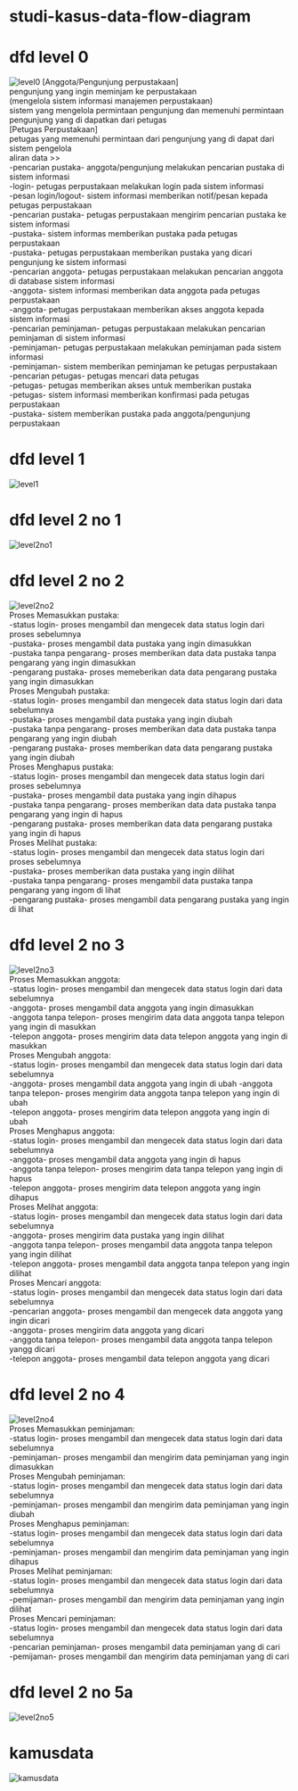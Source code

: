 # studi-kasus-data-flow-diagram
# dfd level 0
![level0](img/Ripa.jpg)
[Anggota/Pengunjung perpustakaan]<br>
pengunjung yang ingin meminjam ke perpustakaan<br>
(mengelola sistem informasi manajemen perpustakaan)<br>
sistem yang mengelola permintaan pengunjung dan memenuhi permintaan pengunjung yang di dapatkan dari petugas<br>
[Petugas Perpustakaan]<br>
petugas yang memenuhi permintaan dari pengunjung yang di dapat dari sistem pengelola<br>
aliran data >><br>
-pencarian pustaka- anggota/pengunjung melakukan pencarian pustaka di sistem informasi<br>
-login- petugas perpustakaan melakukan login pada sistem informasi<br>
-pesan login/logout- sistem informasi memberikan notif/pesan kepada petugas perpustakaan<br>
-pencarian pustaka- petugas perpustakaan mengirim pencarian pustaka ke sistem informasi<br>
-pustaka- sistem informas memberikan pustaka pada petugas perpustakaan<br>
-pustaka- petugas perpustakaan memberikan pustaka yang dicari pengunjung ke sistem informasi<br>
-pencarian anggota- petugas perpustakaan melakukan pencarian anggota di database sistem informasi<br>
-anggota- sistem informasi memberikan data anggota pada petugas perpustakaan<br>
-anggota- petugas perpustakaan memberikan akses anggota kepada sistem informasi<br>
-pencarian peminjaman- petugas perpustakaan melakukan pencarian peminjaman di sistem informasi<br>
-peminjaman- petugas perpustakaan melakukan peminjaman pada sistem informasi<br>
-peminjaman- sistem memberikan peminjaman ke petugas perpustakaan<br>
-pencarian petugas- petugas mencari data petugas<br>
-petugas- petugas memberikan akses untuk memberikan pustaka<br>
-petugas- sistem informasi memberikan konfirmasi pada petugas perpustakaan<br>
-pustaka- sistem memberikan pustaka pada anggota/pengunjung perpustakaan<br>

# dfd level 1
![level1](img/Rip.jpg)

# dfd level 2 no 1
![level2no1](img/ke-1-lvl-2.jpg)

# dfd level 2 no 2
![level2no2](img/ke-2.jpeg)
<br>Proses Memasukkan pustaka:<br>
-status login- proses mengambil dan mengecek data status login dari proses sebelumnya<br>
-pustaka- proses mengambil data pustaka yang ingin dimasukkan<br>
-pustaka tanpa pengarang- proses memberikan data data pustaka tanpa pengarang yang ingin dimasukkan<br>
-pengarang pustaka- proses memeberikan data data pengarang pustaka yang ingin dimasukkan<br>
Proses Mengubah pustaka:<br>
-status login- proses mengambil dan mengecek data status login dari data sebelumnya<br>
-pustaka- proses mengambil data pustaka yang ingin diubah<br>
-pustaka tanpa pengarang- proses memberikan data data pustaka tanpa pengarang yang ingin diubah<br>
-pengarang pustaka- proses memberikan data data pengarang pustaka yang ingin diubah<br>
Proses Menghapus pustaka:<br>
-status login- proses mengambil dan mengecek data status login dari proses sebelumnya<br>
-pustaka- proses mengambil data pustaka yang ingin dihapus<br>
-pustaka tanpa pengarang- proses memberikan data data pustaka tanpa pengarang yang ingin di hapus<br>
-pengarang pustaka- proses memberikan data data pengarang pustaka yang ingin di hapus<br>
Proses Melihat pustaka:<br>
-status login- proses mengambil dan mengecek data status login dari proses sebelumnya<br>
-pustaka- proses memberikan data pustaka yang ingin dilihat<br>
-pustaka tanpa pengarang- proses mengambil data pustaka tanpa pengarang yang ingom di lihat<br>
-pengarang pustaka- proses mengambil data pengarang pustaka yang ingin di lihat<br>

# dfd level 2 no 3
![level2no3](img/ke-3.jpeg)
<br>Proses Memasukkan anggota:<br>
-status login- proses mengambil dan mengecek data status login dari data sebelumnya<br>
-anggota- proses mengambil data anggota yang ingin dimasukkan<br>
-anggota tanpa telepon- proses mengirim data data anggota tanpa telepon yang ingin di masukkan<br>
-telepon anggota- proses mengirim data data telepon anggota yang ingin di masukkan<br>
Proses Mengubah anggota:<br>
-status login- proses mengambil dan mengecek data status login dari data sebelumnya<br>
-anggota- proses mengambil data anggota yang ingin di ubah
-anggota tanpa telepon- proses mengirim data anggota tanpa telepon yang ingin di ubah<br>
-telepon anggota- proses mengirim data telepon anggota yang ingin di ubah<br>
Proses Menghapus anggota:<br>
-status login- proses mengambil dan mengecek data status login dari data sebelumnya<br>
-anggota- proses mengambil data anggota yang ingin di hapus<br>
-anggota tanpa telepon- proses mengirim data tanpa telepon yang ingin di hapus<br>
-telepon anggota- proses mengirim data telepon anggota yang ingin dihapus<br>
Proses Melihat anggota:<br>
-status login- proses mengambil dan mengecek data status login dari data sebelumnya<br>
-anggota- proses mengirim data pustaka yang ingin dilihat<br>
-anggota tanpa telepon- proses mengambil data anggota tanpa telepon yang ingin dilihat<br>
-telepon anggota- proses mengambil data anggota tanpa telepon yang ingin dilihat<br>
Proses Mencari anggota:<br>
-status login- proses mengambil dan mengecek data status login dari data sebelumnya<br>
-pencarian anggota- proses mengambil dan mengecek data anggota yang ingin dicari<br>
-anggota- proses mengirim data anggota yang dicari<br>
-anggota tanpa telepon- proses mengambil data anggota tanpa telepon yangg dicari<br>
-telepon anggota- proses mengambil data telepon anggota yang dicari<br>


# dfd level 2 no 4
![level2no4](img/baru.jpeg)
<br>Proses Memasukkan peminjaman:<br>
-status login- proses mengambil dan mengecek data status login dari data sebelumnya<br>
-peminjaman- proses mengambil dan mengirim data peminjaman yang ingin dimasukkan<br>
Proses Mengubah peminjaman:<br>
-status login- proses mengambil dan mengecek data status login dari data sebelumnya<br>
-peminjaman- proses mengambil dan mengirim data peminjaman yang ingin diubah<br>
Proses Menghapus peminjaman:<br>
-status login- proses mengambil dan mengecek data status login dari data sebelumnya<br>
-peminjaman- proses mengambil dan mengirim data peminjaman yang ingin dihapus<br>
Proses Melihat peminjaman:<br>
-status login- proses mengambil dan mengecek data status login dari data sebelumnya<br>
-pemijaman- proses mengambil dan mengirim data peminjaman yang ingin dilihat<br>
Proses Mencari peminjaman:<br>
-status login- proses mengambil dan mengecek data status login dari data sebelumnya<br>
-pencarian peminjaman- proses mengambil data peminjaman yang di cari<br>
-pemijaman- proses mengambil dan mengirim data peminjaman yang di cari<br>

# dfd level 2 no 5a
![level2no5](img/petugas.jpeg)

# kamusdata
![kamusdata](img/kamusdataasli.jpeg) 